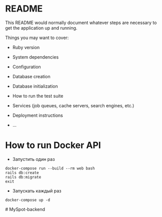 # README

This README would normally document whatever steps are necessary to get the
application up and running.

Things you may want to cover:

* Ruby version

* System dependencies

* Configuration

* Database creation

* Database initialization

* How to run the test suite

* Services (job queues, cache servers, search engines, etc.)

* Deployment instructions

* ...

# How to run Docker API

* Запустить один раз
```
docker-compose run --build --rm web bash
rails db:create
rails db:migrate
exit
```

* Запускать каждый раз
```
docker-compose up -d
```
#   M y S p o t - b a c k e n d  
 